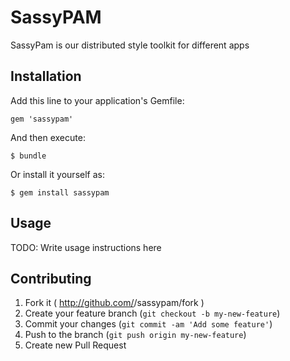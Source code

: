 # SassyPAM

SassyPam is our distributed style toolkit for different apps

## Installation

Add this line to your application's Gemfile:

    gem 'sassypam'

And then execute:

    $ bundle

Or install it yourself as:

    $ gem install sassypam

## Usage

TODO: Write usage instructions here

## Contributing

1. Fork it ( http://github.com/<my-github-username>/sassypam/fork )
2. Create your feature branch (`git checkout -b my-new-feature`)
3. Commit your changes (`git commit -am 'Add some feature'`)
4. Push to the branch (`git push origin my-new-feature`)
5. Create new Pull Request
